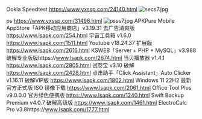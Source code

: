 Ookla Speedtest
https://www.yxssp.com/24140.html
![secs7.jpg](https://github.com/user-attachments/assets/c4c99a79-c876-49c6-a473-665eb92be2f8)

ps
https://www.yxssp.com/31496.html
![psss7.jpg](https://github.com/user-attachments/assets/5b8321a7-f613-4787-bf7b-6fa8e137fc47)
APKPure Mobile AppStore「APK移动应用商店」v3.19.31 去广告清爽版
https://www.lsapk.com/254.html
宇宙工具箱 v1.6.0
https://www.lsapk.com/1511.html
Youtube v18.24.37 扩展版
https://www.lsapk.com/2616.html
KSWEB「Server + PHP + MySQL」v3.988 破解专业版版https://www.lsapk.com/2674.html
当贝播放器 v1.4.1
https://www.lsapk.com/2805.html
试卷宝 v3.10 破解
https://www.lsapk.com/2428.html
点击助手「Click Assistant」Auto Clicker v1.16.11 破解VIP版
https://www.lsapk.com/1802.html
Windows 11 22H2 最新官方正式版 ISO 镜像下载
https://www.lsapk.com/2061.html
Office Tool Plus v9.0.0.0 官方绿色便携版
https://www.lsapk.com/1240.html
Swift Backup Premium v4.0.7 破解高级版
https://www.lsapk.com/1461.html
ElectroCalc Pro v3.8https://www.lsapk.com/1777.html
